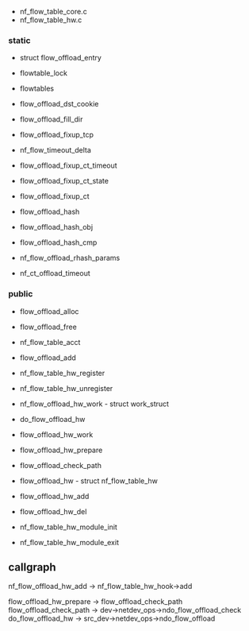 



* nf_flow_table_core.c
* nf_flow_table_hw.c

### static

* struct flow_offload_entry

* flowtable_lock
* flowtables


* flow_offload_dst_cookie
* flow_offload_fill_dir
* flow_offload_fixup_tcp
* nf_flow_timeout_delta
* flow_offload_fixup_ct_timeout
* flow_offload_fixup_ct_state
* flow_offload_fixup_ct

* flow_offload_hash
* flow_offload_hash_obj
* flow_offload_hash_cmp





* nf_flow_offload_rhash_params

* nf_ct_offload_timeout


### public

* flow_offload_alloc
* flow_offload_free
* nf_flow_table_acct

* flow_offload_add


* nf_flow_table_hw_register
* nf_flow_table_hw_unregister

* nf_flow_offload_hw_work - struct work_struct
* do_flow_offload_hw
* flow_offload_hw_work


* flow_offload_hw_prepare
* flow_offload_check_path

* flow_offload_hw - struct nf_flow_table_hw
* flow_offload_hw_add
* flow_offload_hw_del

* nf_flow_table_hw_module_init
* nf_flow_table_hw_module_exit


## callgraph

nf_flow_offload_hw_add -> nf_flow_table_hw_hook->add

flow_offload_hw_prepare -> flow_offload_check_path
flow_offload_check_path -> dev->netdev_ops->ndo_flow_offload_check
do_flow_offload_hw -> src_dev->netdev_ops->ndo_flow_offload